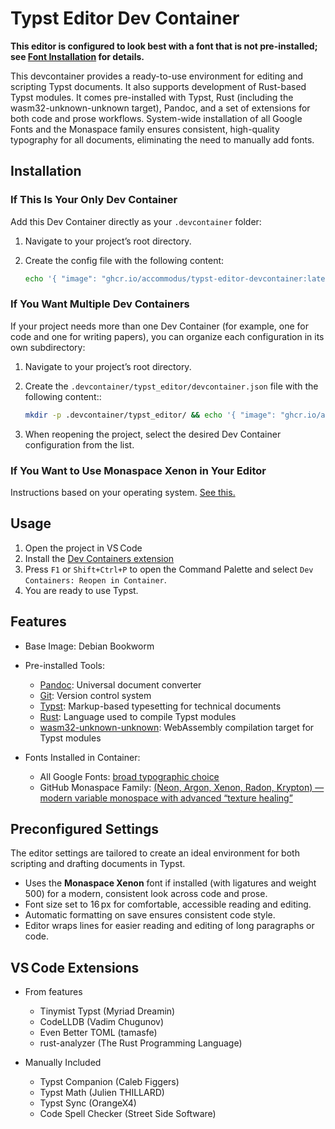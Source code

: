# Typst Editor Dev Container

**This editor is configured to look best with a font that is not pre-installed; see [Font Installation](#Font-Install) for details.**

This devcontainer provides a ready-to-use environment for editing and scripting Typst documents. It also supports development of Rust-based Typst modules. It comes pre-installed with Typst, Rust (including the wasm32-unknown-unknown target), Pandoc, and a set of extensions for both code and prose workflows. System-wide installation of all Google Fonts and the Monaspace family ensures consistent, high-quality typography for all documents, eliminating the need to manually add fonts.

## Installation

### If This Is Your Only Dev Container

Add this Dev Container directly as your `.devcontainer` folder:

1. Navigate to your project’s root directory.

1. Create the config file with the following content:

   ```bash
   echo '{ "image": "ghcr.io/accommodus/typst-editor-devcontainer:latest" }' > .devcontainer.json
   ```

### If You Want Multiple Dev Containers

If your project needs more than one Dev Container (for example, one for code and one for writing papers), you can organize each configuration in its own subdirectory:

1. Navigate to your project’s root directory.

1. Create the `.devcontainer/typst_editor/devcontainer.json` file with the following content::

   ```bash
   mkdir -p .devcontainer/typst_editor/ && echo '{ "image": "ghcr.io/accommodus/typst-editor-devcontainer:latest" }' > .devcontainer/typst_editor/devcontainer.json
   ```
   
1. When reopening the project, select the desired Dev Container configuration from the list.

<a id="Font-Install"></a>
### If You Want to Use Monaspace Xenon in Your Editor
Instructions based on your operating system. [See this.](https://github.com/githubnext/monaspace?tab=readme-ov-file#desktop-installation)

## Usage

1. Open the project in VS Code
2. Install the [Dev Containers extension](https://marketplace.visualstudio.com/items?itemName=ms-vscode-remote.remote-containers)
3. Press `F1` or `Shift+Ctrl+P` to open the Command Palette and select `Dev Containers: Reopen in Container`.
4. You are ready to use Typst.

## Features

* Base Image: Debian Bookworm

* Pre-installed Tools:

  * [Pandoc](https://pandoc.org/): Universal document converter
  * [Git](https://git-scm.com/): Version control system
  * [Typst](https://typst.app/): Markup-based typesetting for technical documents
  * [Rust](https://www.rust-lang.org/): Language used to compile Typst modules
  * [wasm32-unknown-unknown](https://doc.rust-lang.org/rustc/platform-support/wasm32-unknown-unknown.html): WebAssembly compilation target for Typst modules

* Fonts Installed in Container:

  * All Google Fonts: [broad typographic choice](https://github.com/google/fonts)
  * GitHub Monaspace Family: [(Neon, Argon, Xenon, Radon, Krypton) — modern variable monospace with advanced “texture healing”](https://github.com/githubnext/monaspace)


## Preconfigured Settings

The editor settings are tailored to create an ideal environment for both scripting and drafting documents in Typst.

* Uses the **Monaspace Xenon** font if installed (with ligatures and weight 500) for a modern, consistent look across code and prose.
* Font size set to 16 px for comfortable, accessible reading and editing.
* Automatic formatting on save ensures consistent code style.
* Editor wraps lines for easier reading and editing of long paragraphs or code.

## VS Code Extensions

* From features

  * Tinymist Typst (Myriad Dreamin)
  * CodeLLDB (Vadim Chugunov)
  * Even Better TOML (tamasfe)
  * rust-analyzer (The Rust Programming Language)

* Manually Included

  * Typst Companion (Caleb Figgers)
  * Typst Math (Julien THILLARD)
  * Typst Sync (OrangeX4)
  * Code Spell Checker (Street Side Software)
